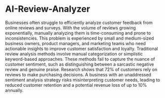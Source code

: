 # AI-Review-Analyzer

Businesses often struggle to efficiently analyze customer feedback from online reviews and surveys. With the volume of reviews growing exponentially, manually analyzing them is time-consuming and prone to inconsistencies. This problem is experienced by small and medium-sized business owners, product managers, and marketing teams who need actionable insights to improve customer satisfaction and loyalty. Traditional review analysis methods involve manual categorization or simplistic keyword-based approaches. These methods fail to capture the nuance of customer sentiment, such as distinguishing between a sarcastic negative review and genuine praise. Research shows that 72% of customers rely on reviews to make purchasing decisions. A business with an unaddressed sentiment analysis strategy risks misinterpreting customer needs, leading to reduced customer retention and a potential revenue loss of up to 10% annually.
